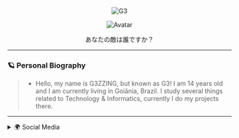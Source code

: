 <p align="center"> <img src="https://komarev.com/ghpvc/?username=G3ZZING&color=000000" alt="G3" /> </p>

<p align="center">
  <a>
<img src="https://camo.githubusercontent.com/94d952032e762e6ee23a4d26e4ec3d68a9ffff9bd32300dfb2d6030eda8585a6/68747470733a2f2f63646e2e646973636f72646170702e636f6d2f6174746163686d656e74732f3739343634363539363238343434383738392f3831343537323738363739383239373134382f756e6b6e6f776e2e706e67" alt="Avatar" style="border-radius: 50%%;">
  </a><br>
</p>
<p align="center">あなたの敵は誰ですか？
</p>


---

### 🪐 Personal Biography

> - Hello, my name is G3ZZING, but known as G3!  I am 14 years old and I am currently living in Goiânia, Brazil. I study several things related to Technology & Informatics, currently I do my projects there.

---
 
<details>
  <summary> 🌍 Social Media </summary>

[![Twitter Badge](https://img.shields.io/badge/-@none-03f8fc?style=flat-square&labelColor=03f8fc&logo=twitter&logoColor=white&link=https://twitter.com/?)](https://twitter.com/?) [![Gmail Badge](https://img.shields.io/badge/-g3zzinofc@gmail.com-ffffff?style=flat-square&logo=Gmail&logoColor=black&link=mailto:4lxxxxcyber@gmail.com)](mailto:g3zzinofc@gmail.com) [![Youtube Badge](https://img.shields.io/badge/-G3ZZING-fc0303?style=flat-square&labelColor=fc0303&logo=youtube&logoColor=white&link=https://www.youtube.com/channel/UCb3Sx6av9Vf4tjeEgmpiKOg)](https://www.youtube.com/channel/UCb3Sx6av9Vf4tjeEgmpiKOg)

> 💬 | Of course, it is not mandatory to follow me. Call me on Discord! Let's talk!

```📋 > G3ZZING#0001```

[![Spotify](https://now-playing-codestackr.vercel.app/api/spotify-playing)](https://open.spotify.com/user/G3ZZING)

</details>

